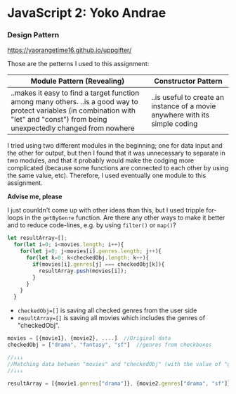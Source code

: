 # JavaScript 2: Yoko Andrae
### Design Pattern

https://yaorangetime16.github.io/uppgifter/

Those are the petterns I used to this assignment:

Module Pattern (Revealing) | Constructor Pattern 
------------ | -------------
..makes it easy to find a target function among many others.  ..is a good way to protect variables (in combination with "let" and "const") from being unexpectedly changed from nowhere | ..is useful to create an instance of a movie anywhere with its simple coding

I tried using two different modules in the beginning; one for data input and the other for output, but then I found that it was unnecessary to separate in two modules, and that it probably would make the codging more complicated (because some functions are connected to each other by using the same value, etc). Therefore, I used eventually one module to this assignment.

**Advise me, please**

I just counldn't come up with other ideas than this, but I used tripple for-loops in the ```getByGenre``` function. Are there any other ways to make it better and to reduce code-lines, e.g. by using ```filter()``` or ```map()```?


```javascript
let resultArray=[];
  for(let i=0; i<movies.length; i++){
    for(let j=0; j<movies[i].genres.length; j++){
      for(let k=0; k<checkedObj.length; k++){
        if(movies[i].genres[j] === checkedObj[k]){
          resultArray.push(movies[i]);
        }
      } 
    }
  }
```


* ```checkedObj=[]``` is saving all checked genres from the user side
* ```resultArray=[]``` is saving all movies which includes the genres of "checkedObj".

```javascript
movies = [{movie1}, {movie2}, ....]  //Original data
checkedObj = ["drama", "fantasy", "sf"]  //genres from checkboxes

//↓↓↓
//Matching data between "movies" and "checkedObj" (with the value of "genres")
//↓↓↓

resultArray = [{movie1.genres["drama"]}, {movie2.genres["drama", "sf"]}, {movie2.genres["fantasy", "sf"]}]
```
